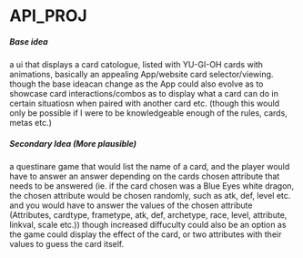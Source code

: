 # API_PROJ


##### Base idea
a ui that displays a card catologue, listed with YU-GI-OH cards with animations, basically an appealing App/website card selector/viewing.
though the base ideacan change as the App could also evolve as to showcase card interactions/combos as to display what a card can do in certain situatiosn when paired with another card etc. (though this would only be possible if I were to be knowledgeable enough of the rules, cards, metas etc.)



##### Secondary Idea (More plausible)
a questinare game that would list the name of a card, and the player would have to answer an answer depending on the cards chosen attribute that needs to be answered (ie. if the card chosen was a Blue Eyes white dragon, the chosen attribute would be chosen randomly, such as atk, def, level etc. and you would have to answer the values of the chosen attribute (Attributes, cardtype, frametype, atk, def, archetype, race, level, attribute, linkval, scale etc.)) though increased diffuculty could also be an option as the game could display the effect of the card, or two attributes with their values to guess the card itself.
